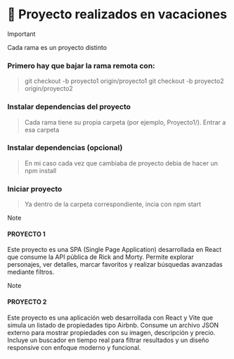 # 💫 Proyecto realizados en vacaciones
>[!IMPORTANT]
>Cada rama es un proyecto distinto

### Primero hay que bajar la rama remota con:
>git checkout -b proyecto1 origin/proyecto1
>git checkout -b proyecto2 origin/proyecto2

### Instalar dependencias del proyecto
>Cada rama tiene su propia carpeta (por ejemplo, Proyecto1/). Entrar a esa carpeta

### Instalar dependencias (opcional)
>En mi caso cada vez que cambiaba de proyecto debia de hacer un npm install

### Iniciar proyecto
>Ya dentro de la carpeta correspondiente, incia con npm start


>[!NOTE]
>#### PROYECTO 1
>Este proyecto es una SPA (Single Page Application) desarrollada en React que consume la API pública de Rick and Morty. Permite explorar personajes, ver detalles, marcar favoritos y realizar búsquedas avanzadas mediante filtros.

>[!NOTE]
>#### PROYECTO 2
>Este proyecto es una aplicación web desarrollada con React y Vite que simula un listado de propiedades tipo Airbnb. Consume un archivo JSON externo para mostrar propiedades con su imagen, descripción y precio. Incluye un buscador en tiempo real para filtrar resultados y un diseño responsive con enfoque moderno y funcional.


